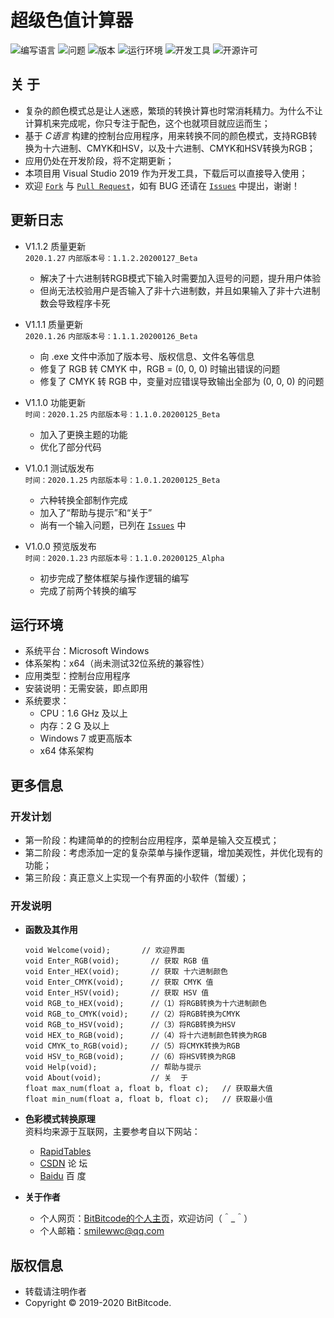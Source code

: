 # 超级色值计算器


![编写语言](https://img.shields.io/badge/Language-C-E02080)
![问题](https://img.shields.io/badge/Issue-1/2-FF0000)
![版本](https://img.shields.io/badge/Version-1.1.2-0078D7)
![运行环境](https://img.shields.io/badge/Platform-Windows-0078D7)
![开发工具](https://img.shields.io/badge/IDE-Visual_Studio-9153CC)
![开源许可](https://img.shields.io/badge/License-MIT-45BF17)


## 关  于
  + 复杂的颜色模式总是让人迷惑，繁琐的转换计算也时常消耗精力。为什么不让计算机来完成呢，你只专注于配色，这个也就项目就应运而生；
  + 基于 *C语言* 构建的控制台应用程序，用来转换不同的颜色模式，支持RGB转换为十六进制、CMYK和HSV，以及十六进制、CMYK和HSV转换为RGB；
  + 应用仍处在开发阶段，将不定期更新；
  + 本项目用 Visual Studio 2019 作为开发工具，下载后可以直接导入使用；
  + 欢迎 [`Fork`](https://github.com/login?return_to=%2FBitBitcode%2FRGB-Converter) 与 [`Pull Request`](https://github.com/BitBitcode/RGB-Converter/pulls)，如有 BUG 还请在 [`Issues`](https://github.com/BitBitcode/RGB-Converter/issues) 中提出，谢谢！


## 更新日志
  + V1.1.2 质量更新
  <br>`2020.1.27`  `内部版本号：1.1.2.20200127_Beta`
    - 解决了十六进制转RGB模式下输入时需要加入逗号的问题，提升用户体验
    - 但尚无法校验用户是否输入了非十六进制数，并且如果输入了非十六进制数会导致程序卡死
  
  + V1.1.1 质量更新
  <br>`2020.1.26`  `内部版本号：1.1.1.20200126_Beta`
    - 向 .exe 文件中添加了版本号、版权信息、文件名等信息
    - 修复了 RGB 转 CMYK 中，RGB = (0, 0, 0)  时输出错误的问题
    - 修复了 CMYK 转 RGB 中，变量对应错误导致输出全部为 (0, 0, 0) 的问题
    
  + V1.1.0 功能更新
  <br> `时间：2020.1.25`  `内部版本号：1.1.0.20200125_Beta`
    - 加入了更换主题的功能
    - 优化了部分代码

  + V1.0.1 测试版发布
  <br>`时间：2020.1.25`  `内部版本号：1.0.1.20200125_Beta`
    - 六种转换全部制作完成
    - 加入了“帮助与提示”和“关于”
    - 尚有一个输入问题，已列在 [`Issues`](https://github.com/BitBitcode/RGB-Converter/issues) 中

  + V1.0.0 预览版发布
  <br>`时间：2020.1.23`  `内部版本号：1.1.0.20200125_Alpha`
    - 初步完成了整体框架与操作逻辑的编写
    - 完成了前两个转换的编写


## 运行环境
  + 系统平台：Microsoft Windows
  + 体系架构：x64（尚未测试32位系统的兼容性）
  + 应用类型：控制台应用程序
  + 安装说明：无需安装，即点即用
  + 系统要求：
    - CPU：1.6 GHz 及以上
    - 内存：2 G 及以上
    - Windows 7 或更高版本
    - x64 体系架构


## 更多信息
### 开发计划
  + 第一阶段：构建简单的的控制台应用程序，菜单是输入交互模式；
  + 第二阶段：考虑添加一定的复杂菜单与操作逻辑，增加美观性，并优化现有的功能；
  + 第三阶段：真正意义上实现一个有界面的小软件（暂缓）；

### 开发说明
  + **函数及其作用**
      ```
      void Welcome(void);	    // 欢迎界面
      void Enter_RGB(void);       // 获取 RGB 值
      void Enter_HEX(void);       // 获取 十六进制颜色
      void Enter_CMYK(void);      // 获取 CMYK 值
      void Enter_HSV(void);       // 获取 HSV 值
      void RGB_to_HEX(void);      //（1）将RGB转换为十六进制颜色
      void RGB_to_CMYK(void);     //（2）将RGB转换为CMYK
      void RGB_to_HSV(void);      //（3）将RGB转换为HSV
      void HEX_to_RGB(void);      //（4）将十六进制颜色转换为RGB
      void CMYK_to_RGB(void);     //（5）将CMYK转换为RGB
      void HSV_to_RGB(void);      //（6）将HSV转换为RGB
      void Help(void);            // 帮助与提示
      void About(void);           // 关  于
      float max_num(float a, float b, float c);	  // 获取最大值
      float min_num(float a, float b, float c);	  // 获取最小值 
      ```

  + **色彩模式转换原理**
    <br>资料均来源于互联网，主要参考自以下网站：
    * [RapidTables](https://www.rapidtables.com/convert/color/index.html)
    * [CSDN](https://www.csdn.net/) 论  坛
    * [Baidu](https://www.baidu.com/) 百  度
    
    
  + **关于作者**
    + 个人网页：[BitBitcode的个人主页](https://bitbitcode.github.io/)，欢迎访问（＾_＾）
    + 个人邮箱：smilewwc@qq.com


## 版权信息
  + 转载请注明作者
  + Copyright © 2019-2020 BitBitcode.
